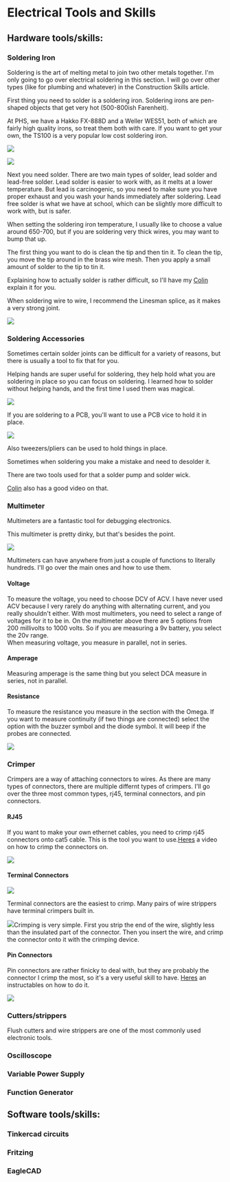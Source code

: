 # Electrical Tools and Skills

## Hardware tools/skills:

### Soldering Iron

Soldering is the art of melting metal to join two other metals together. I'm only going to go over electrical soldering in this section. I will go over other types \(like for plumbing and whatever\) in the Construction Skills article.

First thing you need to solder is a soldering iron. Soldering irons are pen-shaped objects that get very hot \(500-800ish Farenheit\).

At PHS, we have a Hakko FX-888D and a Weller WES51, both of which are fairly high quality irons, so treat them both with care. If you want to get your own, the TS100 is a very popular low cost soldering iron. 

![](/assets/hakko.png)

![](/assets/wellerwes51.png)

Next you need solder. There are two main types of solder, lead solder and lead-free solder. Lead solder is easier to work with, as it melts at a lower temperature. But lead is carcinogenic, so you need to make sure you have proper exhaust and you wash your hands immediately after soldering. Lead free solder is what we have at school, which can be slightly more difficult to work with, but is safer.

When setting the soldering iron temperature, I usually like to choose a value around 650-700, but if you are soldering very thick wires, you may want to bump that up. 

The first thing you want to do is clean the tip and then tin it. To clean the tip, you move the tip around in the brass wire mesh. Then you apply a small amount of solder to the tip to tin it. 

Explaining how to actually solder is rather difficult, so I'll have my [Colin](https://www.youtube.com/watch?v=QKbJxytERvg) explain it for you.

When soldering wire to wire, I recommend the Linesman splice, as it makes a very strong joint.

![](/assets/linesman.png)



### Soldering Accessories

Sometimes certain solder joints can be difficult for a variety of reasons, but there is usually a tool to fix that for you.

Helping hands are super useful for soldering, they help hold what you are soldering in place so you can focus on soldering. I learned how to solder without helping hands, and the first time I used them was magical.

![](/assets/helpinghands.png)

If you are soldering to a PCB, you'll want to use a PCB vice to hold it in place.

![](/assets/pcbvice.png)

Also tweezers/pliers can be used to hold things in place.

Sometimes when soldering you make a mistake and need to desolder it.

There are two tools used for that a solder pump and solder wick.

[Colin](https://www.youtube.com/watch?v=N_dvf45hN6Y) also has a good video on that.

### Multimeter

Multimeters are a fantastic tool for debugging electronics.

This multimeter is pretty dinky, but that's besides the point.

![](/assets/multimeter.png)

Multimeters can have anywhere from just a couple of functions to literally hundreds. I'll go over the main ones and how to use them.

#### Voltage

To measure the voltage, you need to choose DCV of ACV. I have never used ACV because I very rarely do anything with alternating current, and you really shouldn't either. With most multimeters, you need to select a range of voltages for it to be in. On the multimeter above there are 5 options from 200 millivolts to 1000 volts. So if you are measuring a 9v battery, you select the 20v range.  
When measuring voltage, you measure in parallel, not in series.

#### Amperage

Measuring amperage is the same thing but you select DCA measure in series, not in parallel.

#### Resistance

To measure the resistance you measure in the section with the Omega. If you want to measure continuity \(if two things are connected\) select the option with the buzzer symbol and the diode symbol. It will beep if the probes are connected.

![](/assets/beepermultimeter.png)

### Crimper

 Crimpers are a way of attaching connectors to wires. As there are many types of connectors, there are multiple differnt types of crimpers. I'll go over the three most common types, rj45, terminal connectors, and pin connectors.

#### RJ45

If you want to make your own ethernet cables, you need to crimp rj45 connectors onto cat5 cable. This is the tool you want to use.[Heres](https://www.youtube.com/watch?v=ORZYBASS9zw) a video on how to crimp the connectors on.

![](/assets/rj45crimper.png)

#### Terminal Connectors

![](/assets/terminalconnectors.png)

Terminal connectors are the easiest to crimp. Many pairs of wire strippers have terminal crimpers built in.

![](/assets/terminalcrimper.png)Crimping is very simple. First you strip the end of the wire, slightly less than the insulated part of the connector. Then you insert the wire, and crimp the connector onto it with the crimping device.

#### Pin Connectors

Pin connectors are rather finicky to deal with, but they are probably the connector I crimp the most, so it's a very useful skill to have. [Heres](http://www.instructables.com/id/Dupont-Crimp-Tool-Tutorial/) an instructables on how to do it.

![](/assets/dupontcrimper.png)

### Cutters/strippers

Flush cutters and wire strippers are one of the most commonly used electronic tools.

### Oscilloscope

### Variable Power Supply

### Function Generator

## Software tools/skills:

### Tinkercad circuits

### Fritzing

### EagleCAD

### 



